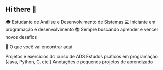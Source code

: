 ## Hi there 👋
🎓 Estudante de Análise e Desenvolvimento de Sistemas
💻 Iniciante em programação e desenvolvimento
📚 Sempre buscando aprender e vencer novos desafios

🚀 O que você vai encontrar aqui

Projetos e exercícios do curso de ADS
Estudos práticos em programação (Java, Python, C, etc.)
Anotações e pequenos projetos de aprendizado
<!--
**Rafaelsantos002/Rafaelsantos002** is a ✨ _special_ ✨ repository because its `README.md` (this file) appears on your GitHub profile.

Here are some ideas to get you started:

- 🔭 I’m currently working on ...
- 🌱 I’m currently learning ...
- 👯 I’m looking to collaborate on ...
- 🤔 I’m looking for help with ...
- 💬 Ask me about ...
- 📫 How to reach me: ...
- 😄 Pronouns: ...
- ⚡ Fun fact: ...
-->

